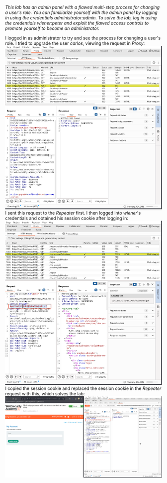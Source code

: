 *This lab has an admin panel with a flawed multi-step process for changing a user's role. You can familiarize yourself with the admin panel by logging in using the credentials administrator:admin.
To solve the lab, log in using the credentials wiener:peter and exploit the flawed access controls to promote yourself to become an administrator.*

I logged in as administrator to try and see the process for changing a user's role. 
I tried to upgrade the user *carlos*, viewing the request in *Proxy*:
![Screenshot 2024-05-13 at 4.25.29 PM](images/Screenshot%202024-05-13%20at%204.25.29%20PM.png)
I sent this request to the *Repeater* first. 
I then logged into *wiener*'s credentials and obtained his session cookie after logging in:
![Screenshot 2024-05-13 at 4.26.40 PM](images/Screenshot%202024-05-13%20at%204.26.40%20PM.png)
I copied the session cookie and replaced the session cookie in the *Repeater* request with this, which solves the lab:
![Screenshot 2024-05-13 at 4.27.34 PM](images/Screenshot%202024-05-13%20at%204.27.34%20PM.png)
